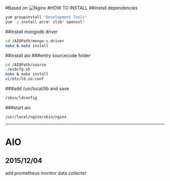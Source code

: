 #Based on ![Nginx](http://nginx.org/nginx.png)
#HOW TO INSTALL
##install dependencies
```Bash
yum groupinstall "Development Tools"
yum -y install pcre* zlib* openssl*
```
##install mongodb driver
```Bash
cd /AIOPath/mongo-c-driver
make & make install
```
##install aio
###entry sourcecode folder
```Bash
cd /AIOPath/source
./esbcfg.sh
make & make install
vi/etc/ld.so.conf
```
###add /usr/local/lib and save
```Bash
/sbin/ldconfig
```
###start aio
```Bash
/usr/local/nginx/sbin/nginx
```
***
# AIO
## 2015/12/04
add prometheus monitor data collecter
